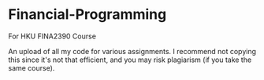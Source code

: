 # Financial-Programming
For HKU FINA2390 Course

An upload of all my code for various assignments. I recommend not copying this since it's not that efficient, and you may risk plagiarism (if you take the same course).
